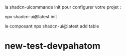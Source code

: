 
 la shadcn-uicommande init pour configurer votre projet :

npx shadcn-ui@latest init

le <Table />composant 
npx shadcn-ui@latest add table

# new-test-devpahatom

